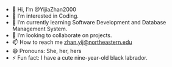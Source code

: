 - 👋 Hi, I’m @YijiaZhan2000
- 👀 I’m interested in Coding.
- 🌱 I’m currently learning Software Development and Database Management System.
- 💞️ I’m looking to collaborate on projects.
- 📫 How to reach me zhan.yij@northeastern.edu
- 😄 Pronouns: She, her, hers
- ⚡ Fun fact: I have a cute nine-year-old black labrador.

<!---
YijiaZhan2000/YijiaZhan2000 is a ✨ special ✨ repository because its `README.md` (this file) appears on your GitHub profile.
You can click the Preview link to take a look at your changes.
--->
